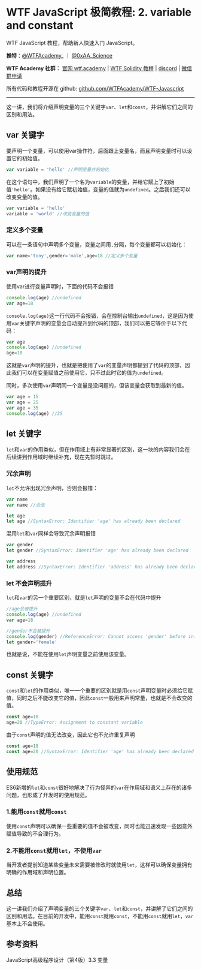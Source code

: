 # WTF JavaScript 极简教程: 2. variable and constant

WTF JavaScript 教程，帮助新人快速入门 JavaScript。

**推特**：[@WTFAcademy_](https://twitter.com/WTFAcademy_) ｜ [@0xAA_Science](https://twitter.com/0xAA_Science)

**WTF Academy 社群：** [官网 wtf.academy](https://wtf.academy) | [WTF Solidity 教程](https://github.com/AmazingAng/WTFSolidity) | [discord](https://discord.wtf.academy) | [微信群申请](https://docs.google.com/forms/d/e/1FAIpQLSe4KGT8Sh6sJ7hedQRuIYirOoZK_85miz3dw7vA1-YjodgJ-A/viewform?usp=sf_link)

所有代码和教程开源在 github: [github.com/WTFAcademy/WTF-Javascript](https://github.com/WTFAcademy/WTF-Javascript)

---

这一讲，我们将介绍声明变量的三个关键字`var`、`let`和`const`，并讲解它们之间的区别和用法。

## var 关键字

要声明一个变量，可以使用var操作符，后面跟上变量名，而且声明变量时可以设置它的初始值。

```javascript
var variable = 'hello' //声明变量并初始化
```

在这个语句中，我们声明了一个名为`variable`的变量，并给它赋上了初始值`'hello'`。如果没有给它赋初始值，变量的值就为`undefined`。之后我们还可以改变变量的值。

```javascript
var variable = 'hello'
variable = 'world' //改变变量的值
```

### 定义多个变量

可以在一条语句中声明多个变量，变量之间用`,`分隔，每个变量都可以初始化：

```javascript
var name='tony',gender='male',age=18 //定义多个变量
```

### var声明的提升

使用var进行变量声明时，下面的代码不会报错

```javascript
console.log(age) //undefined
var age=18
```

`console.log(age)`这一行代码不会报错，会在控制台输出`undefined`，这是因为使用`var`关键字声明的变量会自动提升到代码的顶部，我们可以把它等价于以下代码：

```javascript
var age
console.log(age) //undefined
age=18
```

这就是`var`声明的提升，也就是把使用了`var`的变量声明都提到了代码的顶部，因此我们可以在变量赋值之前使用它，只不过此时它的值为`undefined`。

同时，多次使用`var`声明同一个变量是没问题的，但该变量会获取到最新的值。

```javascript
var age = 15
var age = 25
var age = 35
console.log(age) //35
```

## let 关键字

`let`和`var`的作用类似，但在作用域上有非常显著的区别，这一块的内容我们会在后续讲到作用域时继续补充，现在先暂时跳过。

### 冗余声明

`let`不允许出现冗余声明，否则会报错：

```javascript
var name
var name //合法

let age
let age //SyntaxError: Identifier 'age' has already been declared
```

混用`let`和`var`同样会导致冗余声明报错

```javascript
var gender
let gender //SyntaxError: Identifier 'age' has already been declared

var address
let address //SyntaxError: Identifier 'address' has already been declared
```

### let 不会声明提升

`let`和`var`的另一个重要区别，就是`let`声明的变量不会在代码中提升

```javascript
//age会被提升
console.log(age) //undefined
var age=18

//gender不会被提升
console.log(gender) //ReferenceError: Cannot access 'gender' before initialization
let gender='female'
```

也就是说，不能在使用`let`声明变量之前使用该变量。

## const 关键字

`const`和`let`的作用类似，唯一一个重要的区别就是用`const`声明变量时必须给它赋值，同时之后不能改变它的值，因此`const`一般用来声明常量，也就是不会改变的值。

```javascript
const age=18
age=20 //TypeError: Assignment to constant variable
```

由于`const`声明的值无法改变，因此它也不允许重复声明

```javascript
const age=18
const age=20 //SyntaxError: Identifier 'age' has already been declared
```

## 使用规范

ES6新增的`let`和`const`很好地解决了行为怪异的`var`在作用域和语义上存在的诸多问题，也形成了开发时的使用规范。

### 1.能用`const`就用`const`

使用`const`声明可以确保一些重要的值不会被改变，同时也能迅速发现一些因意外赋值导致的不合理行为。

### 2.不能用`const`就用`let`，不使用`var`

当开发者提前知道某些变量未来需要被修改时就使用`let`，这样可以确保变量拥有明确的作用域和声明位置。

## 总结

这一讲我们介绍了声明变量的三个关键字`var`、`let`和`const`，并讲解了它们之间的区别和用法。在目前的开发中，能用`const`就用`const`，不能用`const`就用`let`，`var`基本上不会使用。

## 参考资料

JavaScript高级程序设计（第4版）3.3 变量